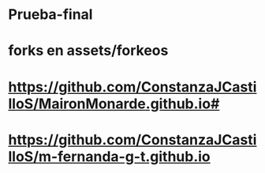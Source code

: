 # Prueba-final
# forks en assets/forkeos
# https://github.com/ConstanzaJCastilloS/MaironMonarde.github.io#
# https://github.com/ConstanzaJCastilloS/m-fernanda-g-t.github.io